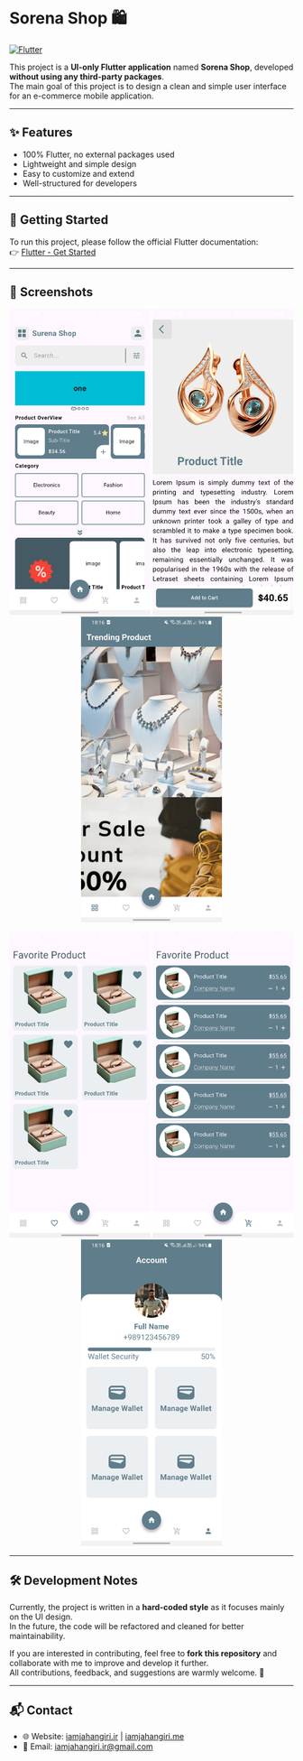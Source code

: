# Sorena Shop 🛍️

[![Flutter](https://img.shields.io/badge/Flutter-Framework-blue?logo=flutter&logoColor=white)](https://flutter.dev)

This project is a **UI-only Flutter application** named **Sorena Shop**, developed **without using any third-party packages**.  
The main goal of this project is to design a clean and simple user interface for an e-commerce mobile application.  

---

## ✨ Features
- 100% Flutter, no external packages used  
- Lightweight and simple design  
- Easy to customize and extend  
- Well-structured for developers  

---

## 🚀 Getting Started

To run this project, please follow the official Flutter documentation:  
👉 [Flutter - Get Started](https://docs.flutter.dev/get-started/install)

---

## 📸 Screenshots

<p align="center">
  <img src="screenshots/shot1.png" width="250" />
  <img src="screenshots/shot2.png" width="250" />
  <img src="screenshots/shot3.png" width="250" />
</p>

<p align="center">
  <img src="screenshots/shot4.png" width="250" />
  <img src="screenshots/shot5.png" width="250" />
  <img src="screenshots/shot6.png" width="250" />
</p>

---

## 🛠️ Development Notes

Currently, the project is written in a **hard-coded style** as it focuses mainly on the UI design.  
In the future, the code will be refactored and cleaned for better maintainability.  

If you are interested in contributing, feel free to **fork this repository** and collaborate with me to improve and develop it further.  
All contributions, feedback, and suggestions are warmly welcome. 🙏  

---

## 📬 Contact

- 🌐 Website: [iamjahangiri.ir](https://iamjahangiri.ir) | [iamjahangiri.me](https://iamjahangiri.me)  
- 📧 Email: iamjahangiri.ir@gmail.com  
